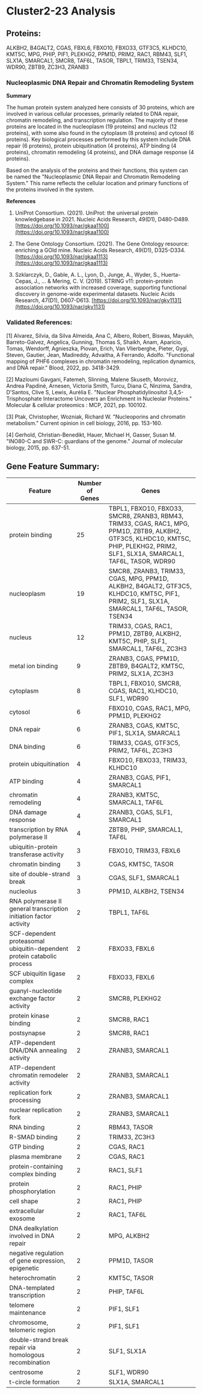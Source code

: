 # Cluster2-23 Analysis

## Proteins: 

ALKBH2, B4GALT2, CGAS, FBXL6, FBXO10, FBXO33, GTF3C5, KLHDC10, KMT5C, MPG, PHIP, PIF1, PLEKHG2, PPM1D, PRIM2, RAC1, RBM43, SLF1, SLX1A, SMARCAL1, SMCR8, TAF6L, TASOR, TBPL1, TRIM33, TSEN34, WDR90, ZBTB9, ZC3H3, ZRANB3

### Nucleoplasmic DNA Repair and Chromatin Remodeling System

**Summary**

The human protein system analyzed here consists of 30 proteins, which are involved in various cellular processes, primarily related to DNA repair, chromatin remodeling, and transcription regulation. The majority of these proteins are located in the nucleoplasm (19 proteins) and nucleus (12 proteins), with some also found in the cytoplasm (8 proteins) and cytosol (6 proteins). Key biological processes performed by this system include DNA repair (6 proteins), protein ubiquitination (4 proteins), ATP binding (4 proteins), chromatin remodeling (4 proteins), and DNA damage response (4 proteins).

Based on the analysis of the proteins and their functions, this system can be named the "Nucleoplasmic DNA Repair and Chromatin Remodeling System." This name reflects the cellular location and primary functions of the proteins involved in the system.

**References**

1. UniProt Consortium. (2021). UniProt: the universal protein knowledgebase in 2021. Nucleic Acids Research, 49(D1), D480-D489. [https://doi.org/10.1093/nar/gkaa1100](https://doi.org/10.1093/nar/gkaa1100)

2. The Gene Ontology Consortium. (2021). The Gene Ontology resource: enriching a GOld mine. Nucleic Acids Research, 49(D1), D325-D334. [https://doi.org/10.1093/nar/gkaa1113](https://doi.org/10.1093/nar/gkaa1113)

3. Szklarczyk, D., Gable, A. L., Lyon, D., Junge, A., Wyder, S., Huerta-Cepas, J., ... & Mering, C. V. (2019). STRING v11: protein-protein association networks with increased coverage, supporting functional discovery in genome-wide experimental datasets. Nucleic Acids Research, 47(D1), D607-D613. [https://doi.org/10.1093/nar/gky1131](https://doi.org/10.1093/nar/gky1131)

### Validated References: 

[1] Alvarez, Silvia, da Silva Almeida, Ana C, Albero, Robert, Biswas, Mayukh, Barreto-Galvez, Angelica, Gunning, Thomas S, Shaikh, Anam, Aparicio, Tomas, Wendorff, Agnieszka, Piovan, Erich, Van Vlierberghe, Pieter, Gygi, Steven, Gautier, Jean, Madireddy, Advaitha, A Ferrando, Adolfo. "Functional mapping of PHF6 complexes in chromatin remodeling, replication dynamics, and DNA repair." Blood, 2022, pp. 3418-3429.

[2] Mazloumi Gavgani, Fatemeh, Slinning, Malene Skuseth, Morovicz, Andrea Papdiné, Arnesen, Victoria Smith, Turcu, Diana C, Ninzima, Sandra, D'Santos, Clive S, Lewis, Aurélia E. "Nuclear Phosphatidylinositol 3,4,5-Trisphosphate Interactome Uncovers an Enrichment in Nucleolar Proteins." Molecular & cellular proteomics : MCP, 2021, pp. 100102.

[3] Ptak, Christopher, Wozniak, Richard W. "Nucleoporins and chromatin metabolism." Current opinion in cell biology, 2016, pp. 153-160.

[4] Gerhold, Christian-Benedikt, Hauer, Michael H, Gasser, Susan M. "INO80-C and SWR-C: guardians of the genome." Journal of molecular biology, 2015, pp. 637-51.



## Gene Feature Summary: 

| Feature | Number of Genes | Genes |
| --- | --- | --- |
| protein binding | 25 | TBPL1, FBXO10, FBXO33, SMCR8, ZRANB3, RBM43, TRIM33, CGAS, RAC1, MPG, PPM1D, ZBTB9, ALKBH2, GTF3C5, KLHDC10, KMT5C, PHIP, PLEKHG2, PRIM2, SLF1, SLX1A, SMARCAL1, TAF6L, TASOR, WDR90 |
| nucleoplasm | 19 | SMCR8, ZRANB3, TRIM33, CGAS, MPG, PPM1D, ALKBH2, B4GALT2, GTF3C5, KLHDC10, KMT5C, PIF1, PRIM2, SLF1, SLX1A, SMARCAL1, TAF6L, TASOR, TSEN34 |
| nucleus | 12 | TRIM33, CGAS, RAC1, PPM1D, ZBTB9, ALKBH2, KMT5C, PHIP, SLF1, SMARCAL1, TAF6L, ZC3H3 |
| metal ion binding | 9 | ZRANB3, CGAS, PPM1D, ZBTB9, B4GALT2, KMT5C, PRIM2, SLX1A, ZC3H3 |
| cytoplasm | 8 | TBPL1, FBXO10, SMCR8, CGAS, RAC1, KLHDC10, SLF1, WDR90 |
| cytosol | 6 | FBXO10, CGAS, RAC1, MPG, PPM1D, PLEKHG2 |
| DNA repair | 6 | ZRANB3, CGAS, KMT5C, PIF1, SLX1A, SMARCAL1 |
| DNA binding | 6 | TRIM33, CGAS, GTF3C5, PRIM2, TAF6L, ZC3H3 |
| protein ubiquitination | 4 | FBXO10, FBXO33, TRIM33, KLHDC10 |
| ATP binding | 4 | ZRANB3, CGAS, PIF1, SMARCAL1 |
| chromatin remodeling | 4 | ZRANB3, KMT5C, SMARCAL1, TAF6L |
| DNA damage response | 4 | ZRANB3, CGAS, SLF1, SMARCAL1 |
|  transcription by RNA polymerase II | 4 | ZBTB9, PHIP, SMARCAL1, TAF6L |
| ubiquitin-protein transferase activity | 3 | FBXO10, TRIM33, FBXL6 |
| chromatin binding | 3 | CGAS, KMT5C, TASOR |
| site of double-strand break | 3 | CGAS, SLF1, SMARCAL1 |
| nucleolus | 3 | PPM1D, ALKBH2, TSEN34 |
| RNA polymerase II general transcription initiation factor activity | 2 | TBPL1, TAF6L |
| SCF-dependent proteasomal ubiquitin-dependent protein catabolic process | 2 | FBXO33, FBXL6 |
| SCF ubiquitin ligase complex | 2 | FBXO33, FBXL6 |
| guanyl-nucleotide exchange factor activity | 2 | SMCR8, PLEKHG2 |
| protein kinase binding | 2 | SMCR8, RAC1 |
| postsynapse | 2 | SMCR8, RAC1 |
| ATP-dependent DNA/DNA annealing activity | 2 | ZRANB3, SMARCAL1 |
| ATP-dependent chromatin remodeler activity | 2 | ZRANB3, SMARCAL1 |
| replication fork processing | 2 | ZRANB3, SMARCAL1 |
| nuclear replication fork | 2 | ZRANB3, SMARCAL1 |
| RNA binding | 2 | RBM43, TASOR |
| R-SMAD binding | 2 | TRIM33, ZC3H3 |
| GTP binding | 2 | CGAS, RAC1 |
| plasma membrane | 2 | CGAS, RAC1 |
| protein-containing complex binding | 2 | RAC1, SLF1 |
|  protein phosphorylation | 2 | RAC1, PHIP |
|  cell shape | 2 | RAC1, PHIP |
| extracellular exosome | 2 | RAC1, TAF6L |
| DNA dealkylation involved in DNA repair | 2 | MPG, ALKBH2 |
| negative regulation of gene expression, epigenetic | 2 | PPM1D, TASOR |
| heterochromatin | 2 | KMT5C, TASOR |
|  DNA-templated transcription | 2 | PHIP, TAF6L |
|  telomere maintenance | 2 | PIF1, SLF1 |
| chromosome, telomeric region | 2 | PIF1, SLF1 |
| double-strand break repair via homologous recombination | 2 | SLF1, SLX1A |
| centrosome | 2 | SLF1, WDR90 |
| t-circle formation | 2 | SLX1A, SMARCAL1 |

